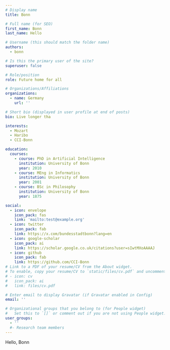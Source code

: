 ```yaml
---
# Display name
title: Bonn

# Full name (for SEO)
first_name: Bonn
last_name: Hello

# Username (this should match the folder name)
authors:
  - bonn

# Is this the primary user of the site?
superuser: false

# Role/position
role: Future home for all

# Organizations/Affiliations
organizations:
  - name: Germany
    url: ''

# Short bio (displayed in user profile at end of posts)
bio: Live longer tha

interests:
  - Mozart
  - Haribo
  - CCI-Bonn

education:
  courses:
    - course: PhD in Artificial Intelligence
      institution: University of Bonn
      year: 2010
    - course: MEng in Informatics
      institution: University of Bonn
      year: 2001
    - course: BSc in Philosophy
      institution: University of Bonn
      year: 1875

social:
  - icon: envelope
    icon_pack: fas
    link: 'mailto:test@example.org'
  - icon: twitter
    icon_pack: fab
    link: https://x.com/bundesstadtbonn?lang=en
  - icon: google-scholar
    icon_pack: ai
    link: https://scholar.google.co.uk/citations?user=sIwtMXoAAAAJ
  - icon: github
    icon_pack: fab
    link: https://github.com/CCI-Bonn
# Link to a PDF of your resume/CV from the About widget.
# To enable, copy your resume/CV to `static/files/cv.pdf` and uncomment the lines below.
# - icon: cv
#   icon_pack: ai
#   link: files/cv.pdf

# Enter email to display Gravatar (if Gravatar enabled in Config)
email: ''

# Organizational groups that you belong to (for People widget)
#   Set this to `[]` or comment out if you are not using People widget.
user_groups:
  - ''
  #- Research team members
---
```


Hello, Bonn
